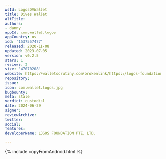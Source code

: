 ```yaml
---
wsId: LogosDVWallet
title: Dives Wallet
altTitle: 
authors:
- danny
appId: com.wallet.logos
appCountry: us
idd: '1537557477'
released: 2020-11-08
updated: 2023-07-05
version: v0.2.5
stars: 1
reviews: 2
size: '47070208'
website: https://walletscrutiny.com/brokenlink/https://logos-foundation.org/logos
repository: 
issue: 
icon: com.wallet.logos.jpg
bugbounty: 
meta: stale
verdict: custodial
date: 2024-06-29
signer: 
reviewArchive: 
twitter: 
social: 
features: 
developerName: LOGOS FOUNDATION PTE. LTD.

---
```


{% include copyFromAndroid.html %}